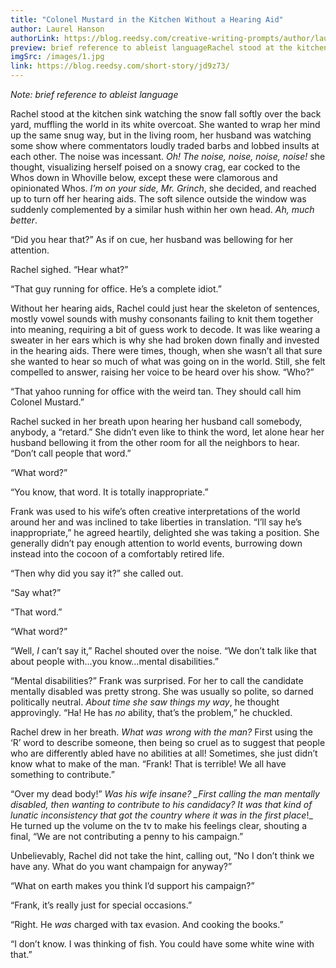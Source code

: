 ```yaml
---
title: "Colonel Mustard in the Kitchen Without a Hearing Aid"
author: Laurel Hanson
authorLink: https://blog.reedsy.com/creative-writing-prompts/author/laurel-hanson/
preview: brief reference to ableist languageRachel stood at the kitchen sink watching the snow fall softly over the back yard, muffling the world in its white overcoat. She wanted to wrap her mind up the same snug way, but in the living room, her husband was watching some show where commentators loudly traded barbs and lobbed insults at each other. The noise was incessant. Oh! The noise, noise, noise, noise! she thought, visualizing herself poised on a snowy crag, ear cocked to the Whos down in Whoville bel...
imgSrc: /images/1.jpg
link: https://blog.reedsy.com/short-story/jd9z73/
---
```



_Note: brief reference to ableist language_

Rachel stood at the kitchen sink watching the snow fall softly over the back yard, muffling the world in its white overcoat. She wanted to wrap her mind up the same snug way, but in the living room, her husband was watching some show where commentators loudly traded barbs and lobbed insults at each other. The noise was incessant. _Oh! The noise, noise, noise, noise!_ she thought, visualizing herself poised on a snowy crag, ear cocked to the Whos down in Whoville below, except these were clamorous and opinionated Whos. _I’m on your side, Mr. Grinch_, she decided, and reached up to turn off her hearing aids. The soft silence outside the window was suddenly complemented by a similar hush within her own head. _Ah, much better_.

“Did you hear that?” As if on cue, her husband was bellowing for her attention.

Rachel sighed. “Hear what?”

“That guy running for office. He’s a complete idiot.”

Without her hearing aids, Rachel could just hear the skeleton of sentences, mostly vowel sounds with mushy consonants failing to knit them together into meaning, requiring a bit of guess work to decode. It was like wearing a sweater in her ears which is why she had broken down finally and invested in the hearing aids. There were times, though, when she wasn’t all that sure she wanted to hear so much of what was going on in the world. Still, she felt compelled to answer, raising her voice to be heard over his show. “Who?”

“That yahoo running for office with the weird tan. They should call him Colonel Mustard.”

Rachel sucked in her breath upon hearing her husband call somebody, anybody, a “retard.” She didn’t even like to think the word, let alone hear her husband bellowing it from the other room for all the neighbors to hear. “Don’t call people that word.”

“What word?”

“You know, that word. It is totally inappropriate.”

Frank was used to his wife’s often creative interpretations of the world around her and was inclined to take liberties in translation. “I’ll say he’s inappropriate,” he agreed heartily, delighted she was taking a position. She generally didn’t pay enough attention to world events, burrowing down instead into the cocoon of a comfortably retired life.

“Then why did you say it?” she called out.

“Say what?”

“That word.”

“What word?”

“Well, _I_ can’t say it,” Rachel shouted over the noise. “We don’t talk like that about people with…you know…mental disabilities.”

“Mental disabilities?” Frank was surprised. For her to call the candidate mentally disabled was pretty strong. She was usually so polite, so darned politically neutral. _About time she saw things my way_, he thought approvingly. “Ha! He has _no_ ability, that’s the problem,” he chuckled.

Rachel drew in her breath. _What was wrong with the man?_ First using the ‘R’ word to describe someone, then being so cruel as to suggest that people who are differently abled have no abilities at all! Sometimes, she just didn’t know what to make of the man. “Frank! That is terrible! We all have something to contribute.”

“Over my dead body!” _Was his wife insane? \_First calling the man mentally disabled, then wanting to contribute to his candidacy? It was that kind of lunatic inconsistency that got the country where it was in the first place_!\_ He turned up the volume on the tv to make his feelings clear, shouting a final, “We are not contributing a penny to his campaign.”

Unbelievably, Rachel did not take the hint, calling out, “No I don’t think we have any. What do you want champaign for anyway?”

“What on earth makes you think I’d support his campaign?”

“Frank, it’s really just for special occasions.”

“Right. He _was_ charged with tax evasion. And cooking the books.”

“I don’t know. I was thinking of fish. You could have some white wine with that.”
